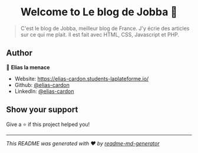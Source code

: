 <h1 align="center">Welcome to Le blog de Jobba 👋</h1>
<p>
</p>

> C'est le blog de Jobba, meilleur blog de France. J'y écrie des articles sur ce qui me plait. Il est fait avec HTML, CSS, Javascript et PHP.

## Author

👤 **Elias la menace**

* Website: https://elias-cardon.students-laplateforme.io/
* Github: [@elias-cardon](https://github.com/elias-cardon)
* LinkedIn: [@elias-cardon](https://linkedin.com/in/elias-cardon)

## Show your support

Give a ⭐️ if this project helped you!

***
_This README was generated with ❤️ by [readme-md-generator](https://github.com/kefranabg/readme-md-generator)_